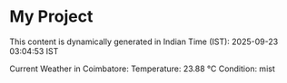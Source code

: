 # My Project

This content is dynamically generated in Indian Time (IST): 2025-09-23 03:04:53 IST


Current Weather in Coimbatore:
Temperature: 23.88 °C
Condition: mist
